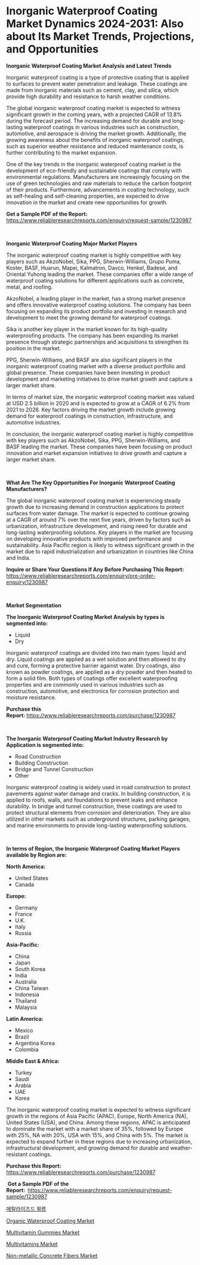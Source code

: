 <p><h1>Inorganic Waterproof Coating Market Dynamics 2024-2031: Also about Its Market Trends, Projections, and Opportunities</h1></p><p><strong>Inorganic Waterproof Coating Market Analysis and Latest Trends</strong></p>
<p><p>Inorganic waterproof coating is a type of protective coating that is applied to surfaces to prevent water penetration and leakage. These coatings are made from inorganic materials such as cement, clay, and silica, which provide high durability and resistance to harsh weather conditions.</p><p>The global inorganic waterproof coating market is expected to witness significant growth in the coming years, with a projected CAGR of 13.8% during the forecast period. The increasing demand for durable and long-lasting waterproof coatings in various industries such as construction, automotive, and aerospace is driving the market growth. Additionally, the growing awareness about the benefits of inorganic waterproof coatings, such as superior weather resistance and reduced maintenance costs, is further contributing to the market expansion.</p><p>One of the key trends in the inorganic waterproof coating market is the development of eco-friendly and sustainable coatings that comply with environmental regulations. Manufacturers are increasingly focusing on the use of green technologies and raw materials to reduce the carbon footprint of their products. Furthermore, advancements in coating technology, such as self-healing and self-cleaning properties, are expected to drive innovation in the market and create new opportunities for growth.</p></p>
<p><strong>Get a Sample PDF of the Report:&nbsp;</strong> <a href="https://www.reliableresearchreports.com/enquiry/request-sample/1230987">https://www.reliableresearchreports.com/enquiry/request-sample/1230987</a></p>
<p>&nbsp;</p>
<p><strong>Inorganic Waterproof Coating Major Market Players</strong></p>
<p><p>The inorganic waterproof coating market is highly competitive with key players such as AkzoNobel, Sika, PPG, Sherwin-Williams, Grupo Puma, Koster, BASF, Huarun, Mapei, Kalmatron, Davco, Henkel, Badese, and Oriental Yuhong leading the market. These companies offer a wide range of waterproof coating solutions for different applications such as concrete, metal, and roofing.</p><p>AkzoNobel, a leading player in the market, has a strong market presence and offers innovative waterproof coating solutions. The company has been focusing on expanding its product portfolio and investing in research and development to meet the growing demand for waterproof coatings.</p><p>Sika is another key player in the market known for its high-quality waterproofing products. The company has been expanding its market presence through strategic partnerships and acquisitions to strengthen its position in the market.</p><p>PPG, Sherwin-Williams, and BASF are also significant players in the inorganic waterproof coating market with a diverse product portfolio and global presence. These companies have been investing in product development and marketing initiatives to drive market growth and capture a larger market share.</p><p>In terms of market size, the inorganic waterproof coating market was valued at USD 2.5 billion in 2020 and is expected to grow at a CAGR of 6.2% from 2021 to 2026. Key factors driving the market growth include growing demand for waterproof coatings in construction, infrastructure, and automotive industries.</p><p>In conclusion, the inorganic waterproof coating market is highly competitive with key players such as AkzoNobel, Sika, PPG, Sherwin-Williams, and BASF leading the market. These companies have been focusing on product innovation and market expansion initiatives to drive growth and capture a larger market share.</p></p>
<p>&nbsp;</p>
<p><strong>What Are The Key Opportunities For Inorganic Waterproof Coating Manufacturers?</strong></p>
<p><p>The global inorganic waterproof coating market is experiencing steady growth due to increasing demand in construction applications to protect surfaces from water damage. The market is expected to continue growing at a CAGR of around 7% over the next five years, driven by factors such as urbanization, infrastructure development, and rising need for durable and long-lasting waterproofing solutions. Key players in the market are focusing on developing innovative products with improved performance and sustainability. Asia Pacific region is likely to witness significant growth in the market due to rapid industrialization and urbanization in countries like China and India.</p></p>
<p><strong>Inquire or Share Your Questions If Any Before Purchasing This Report:</strong> <a href="https://www.reliableresearchreports.com/enquiry/pre-order-enquiry/1230987">https://www.reliableresearchreports.com/enquiry/pre-order-enquiry/1230987</a></p>
<p>&nbsp;</p>
<p><strong>Market Segmentation</strong></p>
<p><strong>The Inorganic Waterproof Coating Market Analysis by types is segmented into:</strong></p>
<p><ul><li>Liquid</li><li>Dry</li></ul></p>
<p><p>Inorganic waterproof coatings are divided into two main types: liquid and dry. Liquid coatings are applied as a wet solution and then allowed to dry and cure, forming a protective barrier against water. Dry coatings, also known as powder coatings, are applied as a dry powder and then heated to form a solid film. Both types of coatings offer excellent waterproofing properties and are commonly used in various industries such as construction, automotive, and electronics for corrosion protection and moisture resistance.</p></p>
<p><strong>Purchase this Report:&nbsp;</strong><a href="https://www.reliableresearchreports.com/purchase/1230987">https://www.reliableresearchreports.com/purchase/1230987</a></p>
<p>&nbsp;</p>
<p><strong>The Inorganic Waterproof Coating Market Industry Research by Application is segmented into:</strong></p>
<p><ul><li>Road Construction</li><li>Building Construction</li><li>Bridge and Tunnel Construction</li><li>Other</li></ul></p>
<p><p>Inorganic waterproof coating is widely used in road construction to protect pavements against water damage and cracks. In building construction, it is applied to roofs, walls, and foundations to prevent leaks and enhance durability. In bridge and tunnel construction, these coatings are used to protect structural elements from corrosion and deterioration. They are also utilized in other markets such as underground structures, parking garages, and marine environments to provide long-lasting waterproofing solutions.</p></p>
<p>&nbsp;</p>
<p><strong>In terms of Region, the Inorganic Waterproof Coating Market Players available by Region are:</strong></p>
<p>
    <p> <strong> North America: </strong>
        <ul>
            <li>United States</li>
            <li>Canada</li>
        </ul>
        </p> 
    <p> <strong> Europe: </strong>
        <ul>
            <li>Germany</li>
            <li>France</li>
            <li>U.K.</li>
            <li>Italy</li>
            <li>Russia</li>
        </ul>
        </p> 
    <p> <strong> Asia-Pacific: </strong>
        <ul>
            <li>China</li>
            <li>Japan</li>
            <li>South Korea</li>
            <li>India</li>
            <li>Australia</li>
            <li>China Taiwan</li>
            <li>Indonesia</li>
            <li>Thailand</li>
            <li>Malaysia</li>
        </ul>
        </p> 
    <p> <strong> Latin America: </strong>
        <ul>
            <li>Mexico</li>
            <li>Brazil</li>
            <li>Argentina Korea</li>
            <li>Colombia</li>
        </ul>
        </p> 
    <p> <strong> Middle East & Africa: </strong>
        <ul>
            <li>Turkey</li>
            <li>Saudi</li>
            <li>Arabia</li>
            <li>UAE</li>
            <li>Korea</li>
        </ul>
    </p>
    </p>
<p><p>The inorganic waterproof coating market is expected to witness significant growth in the regions of Asia Pacific (APAC), Europe, North America (NA), United States (USA), and China. Among these regions, APAC is anticipated to dominate the market with a market share of 35%, followed by Europe with 25%, NA with 20%, USA with 15%, and China with 5%. The market is expected to expand further in these regions due to increasing urbanization, infrastructural development, and growing demand for durable and weather-resistant coatings.</p></p>
<p><strong>Purchase this Report: </strong><a href="https://www.reliableresearchreports.com/purchase/1230987">https://www.reliableresearchreports.com/purchase/1230987</a></p>
<p>&nbsp;<strong>Get a Sample PDF of the Report:&nbsp;&nbsp;</strong><a href="https://www.reliableresearchreports.com/enquiry/request-sample/1230987">https://www.reliableresearchreports.com/enquiry/request-sample/1230987</a></p>
<p><strong></strong></p>
<p><p><a href="https://medium.com/@marielesch2023/%EB%A9%94%ED%83%88%EB%9D%BC%EC%9D%B4%EC%A6%88-%ED%95%84%EB%A6%84-%EC%8B%9C%EC%9E%A5-2031%EB%85%84%EA%B9%8C%EC%A7%80%EC%9D%98-%EB%8F%99%ED%96%A5-%EC%98%88%EC%B8%A1-%EB%B0%8F-%EA%B2%BD%EC%9F%81-%EB%B6%84%EC%84%9D-1e9e6393e377">메탈라이즈드 필름</a></p><p><a href="https://github.com/mbisetmhermsr/Market-Research-Report-List-1/blob/main/organic-waterproof-coating-market.md">Organic Waterproof Coating Market</a></p><p><a href="https://issuu.com/reportprime-2/docs/multivitamin-gummies-market-size-2030.pptx">Multivitamin Gummies Market</a></p><p><a href="https://issuu.com/reportprime-2/docs/multivitamins-market-size-2030.pptx">Multivitamins Market</a></p><p><a href="https://github.com/zjyglelu/Market-Research-Report-List-1/blob/main/non-metallic-concrete-fibers-market.md">Non-metallic Concrete Fibers Market</a></p></p>